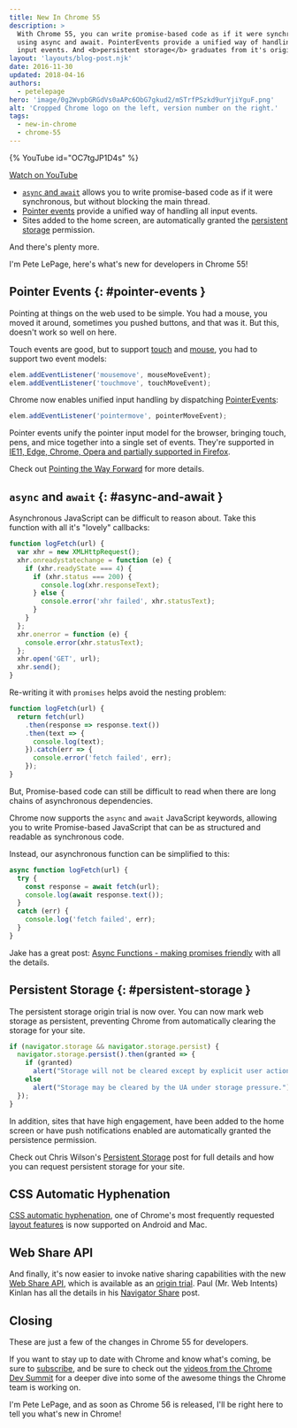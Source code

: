 ```yaml
---
title: New In Chrome 55
description: >
  With Chrome 55, you can write promise-based code as if it were synchronous,
  using async and await. PointerEvents provide a unified way of handling all
  input events. And <b>persistent storage</b> graduates from it's origin trial.
layout: 'layouts/blog-post.njk'
date: 2016-11-30
updated: 2018-04-16
authors:
  - petelepage
hero: 'image/0g2WvpbGRGdVs0aAPc6ObG7gkud2/mSTrfPSzkd9urYjiYguF.png'
alt: 'Cropped Chrome logo on the left, version number on the right.'
tags:
  - new-in-chrome
  - chrome-55
---
```


{% YouTube id="OC7tgJP1D4s" %}

[Watch on YouTube](https://www.youtube.com/watch?v=OC7tgJP1D4s)

* [`async` and `await`](#async-and-await) allows you to write promise-based
  code as if it were synchronous, but without blocking the main thread.
* [Pointer events](#pointer-events) provide a unified way of handling all
  input events.
* Sites added to the home screen, are automatically granted the [persistent
  storage](#persistent-storage) permission.

And there's plenty more.

I'm Pete LePage, here's what's new for developers in Chrome 55!

## Pointer Events {: #pointer-events }

Pointing at things on the web used to be simple. You had a mouse, you moved
it around, sometimes you pushed buttons, and that was it. But this, doesn't
work so well on here.

Touch events are good, but to support
[touch](https://www.w3.org/TR/touch-events/) and
[mouse](https://developer.mozilla.org/en-US/docs/Web/API/MouseEvent), you had
to support two event models:

```js
elem.addEventListener('mousemove', mouseMoveEvent);
elem.addEventListener('touchmove', touchMoveEvent);
```

Chrome now enables unified input handling by dispatching
[PointerEvents](https://developer.mozilla.org/en-US/docs/Web/API/PointerEvent):

```js
elem.addEventListener('pointermove', pointerMoveEvent);
```

Pointer events unify the pointer input model for the browser, bringing
touch, pens, and mice together into a single set of events. They're supported
in [IE11, Edge, Chrome, Opera and partially supported in Firefox](https://goo.gl/znkJcj).

Check out  [Pointing the Way Forward](https://developers.google.com/web/updates/2016/10/pointer-events)
for more details.

## `async` and `await` {: #async-and-await }

Asynchronous JavaScript can be difficult to reason about.  Take this
function with all it's "lovely" callbacks:

```js
function logFetch(url) {
  var xhr = new XMLHttpRequest();
  xhr.onreadystatechange = function (e) {
    if (xhr.readyState === 4) {
      if (xhr.status === 200) {
        console.log(xhr.responseText);
      } else {
        console.error('xhr failed', xhr.statusText);
      }
    }
  };
  xhr.onerror = function (e) {
    console.error(xhr.statusText);
  };
  xhr.open('GET', url);
  xhr.send();
}
```

Re-writing it with `promises` helps avoid the nesting problem:

```js
function logFetch(url) {
  return fetch(url)
    .then(response => response.text())
    .then(text => {
      console.log(text);
    }).catch(err => {
      console.error('fetch failed', err);
    });
}
```

But, Promise-based code can still be difficult to read when there are long
chains of asynchronous dependencies.

Chrome now supports the `async` and `await` JavaScript keywords, allowing you
to write Promise-based JavaScript that can be as structured and
readable as synchronous code.

Instead, our asynchronous function can be simplified to this:

```js
async function logFetch(url) {
  try {
    const response = await fetch(url);
    console.log(await response.text());
  }
  catch (err) {
    console.log('fetch failed', err);
  }
}
```

Jake has a great post:
[Async Functions - making promises friendly](https://developers.google.com/web/fundamentals/getting-started/primers/async-functions)
with all the details.

## Persistent Storage {: #persistent-storage }

The persistent storage origin trial is now over. You can now mark web
storage as persistent, preventing Chrome from automatically clearing the
storage for your site.

```js
if (navigator.storage && navigator.storage.persist) {
  navigator.storage.persist().then(granted => {
    if (granted)
      alert("Storage will not be cleared except by explicit user action");
    else
      alert("Storage may be cleared by the UA under storage pressure.");
  });
}
```

In addition, sites that have high engagement, have been added to the
home screen or have push notifications enabled are automatically
granted the persistence permission.

Check out Chris Wilson's [Persistent Storage](https://developers.google.com/web/updates/2016/06/persistent-storage)
post for full details and how you can request persistent storage for your site.

## CSS Automatic Hyphenation

[CSS automatic hyphenation](https://developers.google.com/web/updates/2016/10/css-hyphens), one of Chrome's
most frequently requested [layout features](https://googlechrome.github.io/samples/css-hyphens/)
is now supported on Android and Mac.

## Web Share API

And finally, it's now easier to invoke native sharing capabilities with the
new [Web Share API](https://github.com/mgiuca/web-share/blob/master/docs/interface.md),
which is available as an
[origin trial](https://github.com/GoogleChrome/OriginTrials/blob/gh-pages/developer-guide.md).
Paul (Mr. Web Intents) Kinlan has all the details in his
[Navigator Share](https://developers.google.com/web/updates/2016/10/navigator-share) post.

## Closing

These are just a few of the changes in Chrome 55 for developers.

If you want to stay up to date with Chrome and know what's coming, be sure to
[subscribe](https://goo.gl/6FP1a5), and be sure to check out the
[videos from the Chrome Dev Summit](https://www.youtube.com/playlist?list=PLNYkxOF6rcIBTs2KPy1E6tIYaWoFcG3uj)
for a deeper dive into some of the awesome things the Chrome team is working on.

I'm Pete LePage, and as soon as Chrome 56 is released, I'll be right here
to tell you what's new in Chrome!

